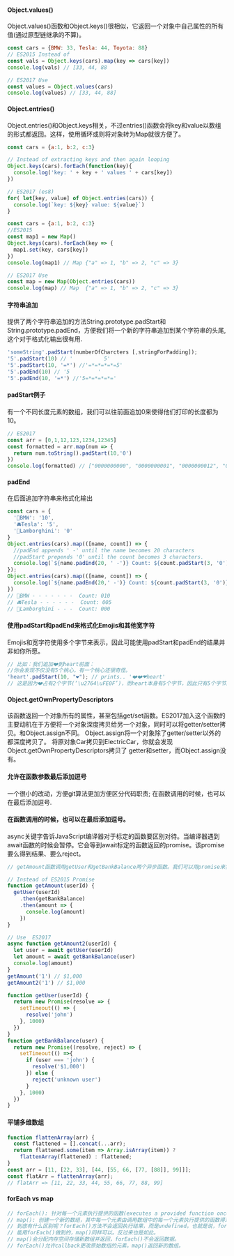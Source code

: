 #### Object.values()
Object.values()函数和Object.keys()很相似，它返回一个对象中自己属性的所有值(通过原型链继承的不算)。
```javascript
const cars = {BMW: 33, Tesla: 44, Toyota: 88}
// ES2015 Instead of
const vals = Object.keys(cars).map(key => cars[key])
console.log(vals) // [33, 44, 88

// ES2017 Use
const values = Object.values(cars)
console.log(values) // [33, 44, 88]
```

#### Object.entries()
Object.entries()和Object.keys相关，不过entries()函数会将key和value以数组的形式都返回。这样，使用循环或则将对象转为Map就很方便了。
```javascript
const cars = {a:1, b:2, c:3}

// Instead of extracting keys and then again looping
Object.keys(cars).forEach(function(key){
  console.log('key: ' + key + ' values ' + cars[key])
})

// ES2017 (es8)
for( let[key, value] of Object.entries(cars)) {
  console.log(`key: ${key} value: ${value}`)
}
```

```javascript
const cars = {a:1, b:2, c:3}
//ES2015
const map1 = new Map()
Object.keys(cars).forEach(key => {
  map1.set(key, cars[key])
})
console.log(map1) // Map {"a" => 1, "b" => 2, "c" => 3}

// ES2017 Use
const map = new Map(Object.entries(cars))
console.log(map) // Map  {"a" => 1, "b" => 2, "c" => 3}
```

#### 字符串追加
提供了两个字符串追加的方法String.prototype.padStart和String.prototype.padEnd，方便我们将一个新的字符串追加到某个字符串的头尾,这个对于格式化输出很有用.
```javascript
'someString'.padStart(numberOfCharcters [,stringForPadding]);
'5'.padStart(10) // '          5'
'5'.padStart(10, '=*') //'=*=*=*=*=5'
'5'.padEnd(10) // '5         '
'5'.padEnd(10, '=*') //'5=*=*=*=*='
```

####  padStart例子
有一个不同长度元素的数组，我们可以往前面追加0来使得他们打印的长度都为10。
```js
// ES2017
const arr = [0,1,12,123,1234,12345]
const formatted = arr.map(num => {
  return num.toString().padStart(10,'0')
})
console.log(formatted) // ["0000000000", "0000000001", "0000000012", "0000000123", "0000001234", "0000012345"]
```

#### padEnd
在后面追加字符串来格式化输出
```js
const cars = {
  '🚙BMW': '10',
  '🚘Tesla': '5',
  '🚖Lamborghini': '0'
}
Object.entries(cars).map(([name, count]) => {
  //padEnd appends ' -' until the name becomes 20 characters
  //padStart prepends '0' until the count becomes 3 characters.
  console.log(`${name.padEnd(20, ' -')} Count: ${count.padStart(3, '0')}`)
});
Object.entries(cars).map(([name, count]) => {
  console.log(`${name.padEnd(20,' -')} Count: ${count.padStart(3, '0')}`)
})
// 🚙BMW - - - - - - -  Count: 010
// 🚘Tesla - - - - - -  Count: 005
// 🚖Lamborghini - - -  Count: 000
```

#### 使用padStart和padEnd来格式化Emojis和其他宽字符
Emojis和宽字符使用多个字节来表示，因此可能使用padStart和padEnd的结果并非如你所愿。
```js
// 比如：我们追加❤️到heart前面：
//你会发现不仅没有5个桃心，有一个桃心还很奇怪。
'heart'.padStart(10, "❤️"); // prints.. '❤️❤️❤heart'
// 这是因为❤️占有2个字节(‘\u2764\uFE0F’)，而heart本身有5个字节，因此只有5个字节的余地。所以只是追加了2个半的桃心。最后追加的’\u2764’会显示为小黑桃心。
```

####  Object.getOwnPropertyDescriptors
该函数返回一个对象所有的属性，甚至包括get/set函数。ES2017加入这个函数的主要动机在于方便将一个对象深度拷贝给另一个对象，同时可以将getter/setter拷贝。和Object.assign不同。
Object.assign将一个对象除了getter/setter以外的都深度拷贝了。
将原对象Car拷贝到ElectricCar，你就会发现Object.getOwnPropertyDescriptors拷贝了 getter和setter，而Object.assign没有。

#### 允许在函数参数最后添加逗号
一个很小的改动，方便git算法更加方便区分代码职责;
在函数调用的时候，也可以在最后添加逗号.

#### 在函数调用的时候，也可以在最后添加逗号。
async关键字告诉JavaScript编译器对于标定的函数要区别对待。当编译器遇到await函数的时候会暂停。它会等到await标定的函数返回的promise。该promise要么得到结果、要么reject。
```js
// getAmount函数调用getUser和getBankBalance两个异步函数。我们可以用promise来实现它，不过用async await更加简洁

// Instead of ES2015 Promise
function getAmount(userId) {
  getUser(userId)
    .then(getBankBalance)
    .then(amount => {
      console.log(amount)
    })
}

// Use  ES2017
async function getAmount2(userId) {
  let user = await getUser(userId)
  let amount = await getBankBalance(user)
  console.log(amount)
}
getAmount('1') // $1,000
getAmount2('1') // $1,000

function getUser(userId) {
  return new Promise(resolve => {
    setTimeout(() => {
      resolve('john')
    }, 1000)
  })
}
function getBankBalance(user) {
  return new Promise((resolve, reject) => {
    setTimeout(() =>{
      if (user === 'john') {
        resolve('$1,000')
      }) else {
        reject('unknown user')
      }
    }, 1000)
  })
}

```

#### 平铺多维数组
```js
function flattenArray(arr) {
  const flattened = [].concat(...arr);
  return flattened.some(item => Array.isArray(item)) ?
    flattenArray(flattened) : flattened;
}
const arr = [11, [22, 33], [44, [55, 66, [77, [88]], 99]]];
const flatArr = flattenArray(arr);
// flatArr => [11, 22, 33, 44, 55, 66, 77, 88, 99]
```

#### forEach vs map
```js
// forEach(): 针对每一个元素执行提供的函数(executes a provided function once for each array element)。
// map(): 创建一个新的数组，其中每一个元素由调用数组中的每一个元素执行提供的函数得来(creates a new array with the results of calling a provided function on every element in the calling array)。
// 到底有什么区别呢？forEach()方法不会返回执行结果，而是undefined。也就是说，forEach()会修改原来的数组。而map()方法会得到一个新的数组并返回。
// 能用forEach()做到的，map()同样可以。反过来也是如此。
// map()会分配内存空间存储新数组并返回，forEach()不会返回数据。
// forEach()允许callback更改原始数组的元素。map()返回新的数组。
```









